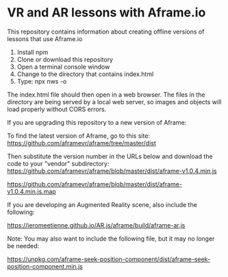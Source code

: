 # VR and AR lessons with Aframe.io

This repository contains information about creating offline versions of lessons that use Aframe.io

1. Install npm
2. Clone or download this repository
3. Open a terminal console window
4. Change to the directory that contains index.html
5. Type: npx nws -o

The index.html file should then open in a web browser.  The files in the directory are being served by a local web server, so images and objects will load properly without CORS errors.

If you are upgrading this repository to a new version of Aframe:

To find the latest version of Aframe, go to this site: https://github.com/aframevr/aframe/tree/master/dist

Then substitute the version number in the URLs below and download the code to your "vendor" subdirectory: 
https://github.com/aframevr/aframe/blob/master/dist/aframe-v1.0.4.min.js

https://github.com/aframevr/aframe/blob/master/dist/aframe-v1.0.4.min.js.map


If you are developing an Augmented Reality scene, also include the following:

https://jeromeetienne.github.io/AR.js/aframe/build/aframe-ar.js

Note: You may also want to include the following file, but it may no longer be needed: 

https://unpkg.com/aframe-seek-position-component/dist/aframe-seek-position-component.min.js
